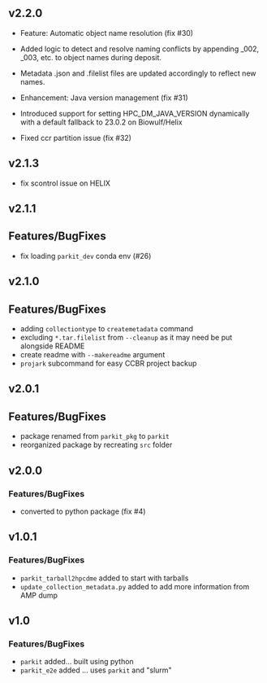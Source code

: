 ## v2.2.0

- Feature: Automatic object name resolution (fix #30)
 - Added logic to detect and resolve naming conflicts by appending _002, _003, etc. to object names during deposit.
 - Metadata .json and .filelist files are updated accordingly to reflect new names.

- Enhancement: Java version management (fix #31)
 - Introduced support for setting HPC_DM_JAVA_VERSION dynamically with a default fallback to 23.0.2 on Biowulf/Helix

- Fixed ccr partition issue (fix #32)

## v2.1.3

- fix scontrol issue on HELIX

## v2.1.1

## Features/BugFixes

- fix loading `parkit_dev` conda env (#26)

## v2.1.0

## Features/BugFixes

- adding `collectiontype` to `createmetadata` command
- excluding `*.tar.filelist` from `--cleanup` as it may need be put alongside README
- create readme with `--makereadme` argument
- `projark` subcommand for easy CCBR project backup

## v2.0.1

## Features/BugFixes

- package renamed from `parkit_pkg` to `parkit`
- reorganized package by recreating `src` folder

## v2.0.0

### Features/BugFixes

- converted to python package (fix #4)

## v1.0.1

### Features/BugFixes

- `parkit_tarball2hpcdme` added to start with tarballs
- `update_collection_metadata.py` added to add more information from AMP dump

## v1.0

### Features/BugFixes

- `parkit` added... built using python
- `parkit_e2e` added ... uses `parkit` and "slurm"
